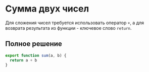 # Сумма двух чисел

Для сложения чисел требуется использовать оператор `+`, а для возврата результата из функции - ключевое слово `return`.

## Полное решение

```javascript
export function sum(a, b) {
  return a + b
}
```
